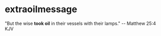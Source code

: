 # extraoilmessage
"But the wise <b>took oil</b> in their vessels with their lamps." -- Matthew 25:4 KJV

